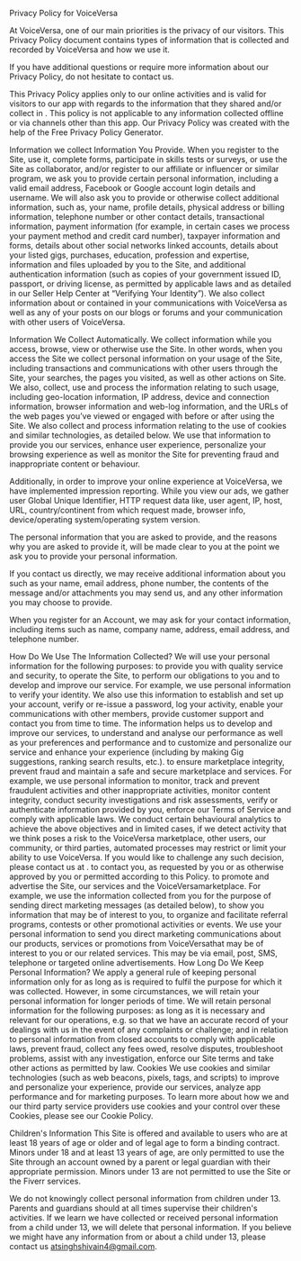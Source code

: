 Privacy Policy for VoiceVersa

At VoiceVersa, one of our main priorities is the privacy of our visitors. This Privacy Policy document contains types of information that is collected and recorded by VoiceVersa and how we use it.

If you have additional questions or require more information about our Privacy Policy, do not hesitate to contact us.

This Privacy Policy applies only to our online activities and is valid for visitors to our app with regards to the information that they shared and/or collect in . This policy is not applicable to any information collected offline or via channels other than this app. Our Privacy Policy was created with the help of the Free Privacy Policy Generator.

Information we collect
Information You Provide. When you register to the Site, use it, complete forms, participate in skills tests or surveys, or use the Site as collaborator, and/or register to our affiliate or influencer or similar program, we ask you to provide certain personal information, including a valid email address, Facebook or Google account login details and username. We will also ask you to provide or otherwise collect additional information, such as, your name, profile details, physical address or billing information, telephone number or other contact details, transactional information, payment information (for example, in certain cases we process your payment method and credit card number), taxpayer information and forms, details about other social networks linked accounts, details about your listed gigs, purchases, education, profession and expertise, information and files uploaded by you to the Site, and additional authentication information (such as copies of your government issued ID, passport, or driving license, as permitted by applicable laws and as detailed in our Seller Help Center at “Verifying Your Identity”). We also collect information about or contained in your communications with VoiceVersa as well as any of your posts on our blogs or forums and your communication with other users of VoiceVersa.

Information We Collect Automatically. We collect information while you access, browse, view or otherwise use the Site. In other words, when you access the Site we collect personal information on your usage of the Site, including transactions and communications with other users through the Site, your searches, the pages you visited, as well as other actions on Site. We also, collect, use and process the information relating to such usage, including geo-location information, IP address, device and connection information, browser information and web-log information, and the URLs of the web pages you’ve viewed or engaged with before or after using the Site. We also collect and process information relating to the use of cookies and similar technologies, as detailed below. We use that information to provide you our services, enhance user experience, personalize your browsing experience as well as monitor the Site for preventing fraud and inappropriate content or behaviour.

Additionally, in order to improve your online experience at VoiceVersa, we have implemented impression reporting. While you view our ads, we gather user Global Unique Identifier, HTTP request data like, user agent, IP, host, URL, country/continent from which request made, browser info, device/operating system/operating system version.

The personal information that you are asked to provide, and the reasons why you are asked to provide it, will be made clear to you at the point we ask you to provide your personal information.

If you contact us directly, we may receive additional information about you such as your name, email address, phone number, the contents of the message and/or attachments you may send us, and any other information you may choose to provide.

When you register for an Account, we may ask for your contact information, including items such as name, company name, address, email address, and telephone number.

How Do We Use The Information Collected?
We will use your personal information for the following purposes:
to provide you with quality service and security, to operate the Site, to perform our obligations to you and to develop and improve our service. For example, we use personal information to verify your identity. We also use this information to establish and set up your account, verify or re-issue a password, log your activity, enable your communications with other members, provide customer support and contact you from time to time. The information helps us to develop and improve our services, to understand and analyse our performance as well as your preferences and performance and to customize and personalize our service and enhance your experience (including by making Gig suggestions, ranking search results, etc.).
to ensure marketplace integrity, prevent fraud and maintain a safe and secure marketplace and services. For example, we use personal information to monitor, track and prevent fraudulent activities and other inappropriate activities, monitor content integrity, conduct security investigations and risk assessments, verify or authenticate information provided by you, enforce our Terms of Service and comply with applicable laws. We conduct certain behavioural analytics to achieve the above objectives and in limited cases, if we detect activity that we think poses a risk to the VoiceVersa marketplace, other users, our community, or third parties, automated processes may restrict or limit your ability to use VoiceVersa. If you would like to challenge any such decision, please contact us at .
to contact you, as requested by you or as otherwise approved by you or permitted according to this Policy.
to promote and advertise the Site, our services and the VoiceVersamarketplace. For example, we use the information collected from you for the purpose of sending direct marketing messages (as detailed below), to show you information that may be of interest to you, to organize and facilitate referral programs, contests or other promotional activities or events.
We use your personal information to send you direct marketing communications about our products, services or promotions from VoiceVersathat may be of interest to you or our related services. This may be via email, post, SMS, telephone or targeted online advertisements.
How Long Do We Keep Personal Information?
We apply a general rule of keeping personal information only for as long as is required to fulfil the purpose for which it was collected. However, in some circumstances, we will retain your personal information for longer periods of time. We will retain personal information for the following purposes:
as long as it is necessary and relevant for our operations, e.g. so that we have an accurate record of your dealings with us in the event of any complaints or challenge; and
in relation to personal information from closed accounts to comply with applicable laws, prevent fraud, collect any fees owed, resolve disputes, troubleshoot problems, assist with any investigation, enforce our Site terms and take other actions as permitted by law.
Cookies
We use cookies and similar technologies (such as web beacons, pixels, tags, and scripts) to improve and personalize your experience, provide our services, analyze app performance and for marketing purposes. To learn more about how we and our third party service providers use cookies and your control over these Cookies, please see our Cookie Policy.

Children's Information
This Site is offered and available to users who are at least 18 years of age or older and of legal age to form a binding contract. Minors under 18 and at least 13 years of age, are only permitted to use the Site through an account owned by a parent or legal guardian with their appropriate permission. Minors under 13 are not permitted to use the Site or the Fiverr services.

We do not knowingly collect personal information from children under 13. Parents and guardians should at all times supervise their children's activities. If we learn we have collected or received personal information from a child under 13, we will delete that personal information. If you believe we might have any information from or about a child under 13, please contact us atsinghshivain4@gmail.com.